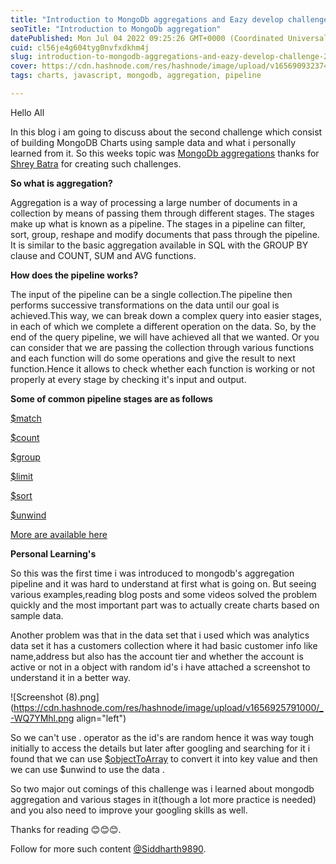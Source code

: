 ```yaml
---
title: "Introduction to MongoDb aggregations and Eazy develop challenge 2"
seoTitle: "Introduction to MongoDb aggregation"
datePublished: Mon Jul 04 2022 09:25:26 GMT+0000 (Coordinated Universal Time)
cuid: cl56je4g604tyg0nvfxdkhm4j
slug: introduction-to-mongodb-aggregations-and-eazy-develop-challenge-2
cover: https://cdn.hashnode.com/res/hashnode/image/upload/v1656909323748/-xykRJ7_d.png
tags: charts, javascript, mongodb, aggregation, pipeline

---
```


Hello All

In this blog i am going to discuss about the second challenge which consist of building MongoDB Charts using sample data and what i personally learned from it. So this weeks topic was [MongoDb aggregations](https://www.linkedin.com/pulse/mongodb-more-than-crud-introduction-aggregations-eazyhack-batra?trk=public_profile_article_view) thanks for [Shrey Batra](https://www.linkedin.com/in/shreybatra/) for creating such challenges.


**So what is aggregation?**

Aggregation is a way of processing a large number of documents in a collection by means of passing them through different stages. The stages make up what is known as a pipeline. The stages in a pipeline can filter, sort, group, reshape and modify documents that pass through the pipeline. It is similar to the basic aggregation available in SQL with the GROUP BY clause and COUNT, SUM and AVG functions. 

**How does the pipeline works?**

The input of the pipeline can be a single collection.The pipeline then performs successive transformations on the data until our goal is achieved.This way, we can break down a complex query into easier stages, in each of which we complete a different operation on the data. So, by the end of the query pipeline, we will have achieved all that we wanted. 
Or you can consider that we are passing the collection through various functions and each function will do some operations and give the result to next function.Hence it allows to check whether each function is working or not properly at every stage by checking it's input and output.


**Some of common pipeline stages are as follows**

[$match](https://www.mongodb.com/docs/manual/reference/operator/aggregation/match/)

[$count](https://www.mongodb.com/docs/manual/reference/operator/aggregation/count/)

[$group](https://www.mongodb.com/docs/manual/reference/operator/aggregation/group/)

[$limit](https://www.mongodb.com/docs/manual/reference/operator/aggregation/limit/)

[$sort](https://www.mongodb.com/docs/manual/reference/operator/aggregation/sort/)

[$unwind](https://www.mongodb.com/docs/manual/reference/operator/aggregation/unwind/)

[More are available here](https://www.mongodb.com/docs/manual/reference/operator/aggregation-pipeline/)


**Personal Learning's**

So this was the first time i was introduced to mongodb's aggregation pipeline and it was hard to understand at first what is going on. But seeing various examples,reading blog posts and some videos solved the problem quickly and the most important part was to actually create charts based on sample data.

Another problem was that in the data set that i used which was analytics data set it has a customers collection where it had basic customer info like name,address but also has the account tier and whether the account is active or not in a object with random id's i have attached a screenshot to understand it in a better way.


![Screenshot (8).png](https://cdn.hashnode.com/res/hashnode/image/upload/v1656925791000/_-WQ7YMhl.png align="left")

So we can't use . operator as the id's are random hence it was way tough initially to access the details but later after googling and searching for it i found that we can use [$objectToArray](https://www.mongodb.com/docs/manual/reference/operator/aggregation/objectToArray/) to convert it into key value and then we can use $unwind to use the data .

So two major out comings of this challenge was i learned about mongodb aggregation and various stages in it(though a lot more practice is needed) and you also need to improve your googling skills as well.

Thanks for reading 😊😊😊.

Follow for more such content [@Siddharth9890](https://www.linkedin.com/in/siddharth-singh-563824202/).